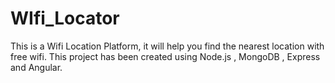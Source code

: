 # WIfi_Locator
This is a Wifi Location Platform, it will help you find the nearest location with free wifi.
This project has been created using Node.js , MongoDB , Express and Angular.
